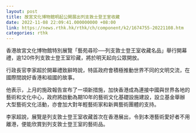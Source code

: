 ```yaml
---
layout: post
title: 故宮文化博物館明起公開展出列支敦士登王室收藏
date: 2022-11-08 22:09:41.000000000 +08:00
link: https://news.rthk.hk/rthk/ch/component/k2/1674755-20221108.htm
categories: rthk
---
```


香港故宮文化博物館特別展覽「藝苑尋珍──列支敦士登王室收藏名品」舉行開幕禮，逾120件列支敦士登王室珍藏，將於明天起向公眾開放。

行政長官李家超於開幕禮致辭時說，特區政府會積極推動世界不同的文明交流，在國際間說好香港和祖國的故事。

他表示，上月的施政報告宣布了一項新措施，加快香港成為連接中國與世界各地的藝術和文化中心，政府將啟動為期10年的藝術文化基礎設施建設，設立基金舉辦大型藝術文化活動，亦會加大對年輕藝術家和新興藝術團體的支持。

李家超說，展覽是列支敦士登王室收藏首次在香港展出，令到本港藝術愛好者不用離港，便能欣賞到列支敦士登王室的藝術品。
